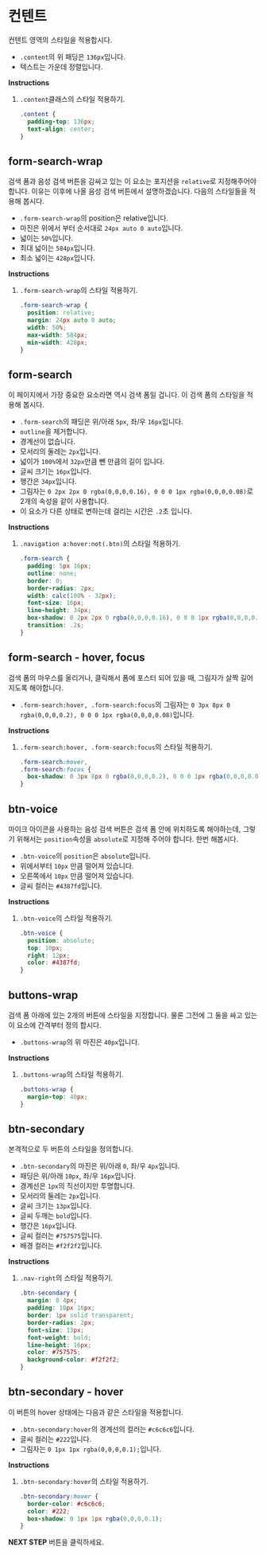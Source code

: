 # 컨텐트
컨텐트 영역의 스타일을 적용합시다.
* `.content`의 위 패딩은 `136px`입니다.
* 텍스트는 가운데 정렬입니다.

**Instructions**
1. `.content`클래스의 스타일 적용하기.
    ```css
    .content {
      padding-top: 136px;
      text-align: center;
    }
    ```



## form-search-wrap
검색 폼과 음성 검색 버튼을 감싸고 있는 이 요소는 포지션을 `relative`로 지정해주어야 합니다. 이유는 이후에 나올 음성 검색 버튼에서 설명하겠습니다. 다음의 스타일들을 적용해 봅시다.      
- `.form-search-wrap`의 position은 relative입니다.
- 마진은 위에서 부터 순서대로 `24px auto 0 auto`입니다.
- 넓이는 `50%`입니다.
- 최대 넓이는 `584px`입니다.
- 최소 넓이는 `428px`입니다.

**Instructions**
1. `.form-search-wrap`의 스타일 적용하기.
   ```css
   .form-search-wrap {
     position: relative;
     margin: 24px auto 0 auto;
     width: 50%;
     max-width: 584px;
     min-width: 428px;
   }
   ```



## form-search
이 페이지에서 가장 중요한 요소라면 역시 검색 폼일 겁니다. 이 검색 폼의 스타일을 적용해 봅시다.
- `.form-search`의 패딩은 위/아래 `5px`, 좌/우 `16px`입니다.
- `outline`을 제거합니다.
- 경계선이 없습니다.
- 모서리의 둘레는 `2px`입니다.
- 넓이가 `100%`에서 `32px`만큼 뺀 만큼의 길이 입니다.
- 글씨 크기는 `16px`입니다.
- 행간은 `34px`입니다.
- 그림자는 `0 2px 2px 0 rgba(0,0,0,0.16), 0 0 0 1px rgba(0,0,0,0.08)`로 2개의 속성을 같이 사용합니다.
- 이 요소가 다른 상태로 변하는데 걸리는 시간은 `.2`초 입니다.

**Instructions**
1. `.navigation a:hover:not(.btn)`의 스타일 적용하기.
   ```css
   .form-search {
     padding: 5px 16px;
     outline: none;
     border: 0;
     border-radius: 2px;
     width: calc(100% - 32px);
     font-size: 16px;
     line-height: 34px;
     box-shadow: 0 2px 2px 0 rgba(0,0,0,0.16), 0 0 0 1px rgba(0,0,0,0.08);
     transition: .2s;
   }
   ```



## form-search - hover, focus
검색 폼의 마우스를 올리거나, 클릭해서 폼에 포스터 되어 있을 때, 그림자가 살짝 길어지도록 해야합니다.      
- `.form-search:hover, .form-search:focus`의 그림자는 `0 3px 8px 0 rgba(0,0,0,0.2), 0 0 0 1px rgba(0,0,0,0.08)`입니다.

**Instructions**
1. `.form-search:hover, .form-search:focus`의 스타일 적용하기.
   ```css
   .form-search:hover,
   .form-search:focus {
     box-shadow: 0 3px 8px 0 rgba(0,0,0,0.2), 0 0 0 1px rgba(0,0,0,0.08);
   }
   ```



## btn-voice
마이크 아이콘을 사용하는 음성 검색 버튼은 검색 폼 안에 위치하도록 해야하는데, 그렇기 위해서는 `position`속성을 `absolute`로 지정해 주어야 합니다. 한번 해봅시다.      

- `.btn-voice`의 `position`은 `absolute`입니다.
- 위에서부터 `10px` 만큼 떨어져 있습니다.
- 오른쪽에서 `10px` 만큼 떨어져 있습니다.
- 글씨 컬러는 `#4387fd`입니다.

**Instructions**
1. `.btn-voice`의 스타일 적용하기.
   ```css
   .btn-voice {
     position: absolute;
     top: 10px;
     right: 12px;
     color: #4387fd;
   }
   ```
  
   

## buttons-wrap
검색 폼 아래에 있는 2개의 버튼에 스타일을 지정합니다. 물론 그전에 그 둘을 싸고 있는 이 요소에 간격부터 정의 합시다.      
- `.buttons-wrap`의 위 마진은 `40px`입니다.

**Instructions**
1. `.buttons-wrap`의 스타일 적용하기.
   ```css
   .buttons-wrap {
     margin-top: 40px;
   }
   ```



## btn-secondary
본격적으로 두 버튼의 스타일을 정의합니다.  
- `.btn-secondary`의 마진은 위/아래 `0`, 좌/우 `4px`입니다.
- 패딩은 위/아래 `10px`, 좌/우 `16px`입니다.
- 경계선은 `1px`의 직선이지만 투명합니다.
- 모서리의 둘레는 `2px`입니다.
- 글씨 크기는 `13px`입니다.
- 글씨 두깨는 `bold`입니다.
- 행간은 `16px`입니다.
- 글씨 컬러는 `#757575`입니다.
- 배경 컬러는 `#f2f2f2`입니다.

**Instructions**
1. `.nav-right`의 스타일 적용하기.
   ```css
   .btn-secondary {
     margin: 0 4px;
     padding: 10px 16px;
     border: 1px solid transparent;
     border-radius: 2px;
     font-size: 13px;
     font-weight: bold;
     line-height: 16px;
     color: #757575;
     background-color: #f2f2f2;
   }
   ```
   
   

## btn-secondary - hover
이 버튼의 hover 상태에는 다음과 같은 스타일을 적용합니다.  
- `.btn-secondary:hover`의 경계선의 컬러는 `#c6c6c6`입니다. 
- 글씨 컬러는 `#222`입니다.
- 그림자는 `0 1px 1px rgba(0,0,0,0.1);`입니다.

**Instructions**
1. `.btn-secondary:hover`의 스타일 적용하기.
   ```css
   .btn-secondary:hover {
     border-color: #c6c6c6;
     color: #222;
     box-shadow: 0 1px 1px rgba(0,0,0,0.1);
   }
   ```



**NEXT STEP** 버튼을 클릭하세요. 